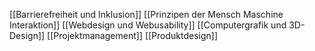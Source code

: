 [[Barrierefreiheit und Inklusion]]
[[Prinzipen der Mensch Maschine Interaktion]]
[[Webdesign und Webusability]]
[[Computergrafik und 3D-Design]]
[[Projektmanagement]]
[[Produktdesign]]
